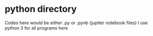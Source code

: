 # python directory

Codes here would be either .py or .pynb (jupiter notebook files)
I use python 3 for all programs here